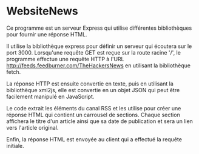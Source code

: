 # WebsiteNews

Ce programme est un serveur Express qui utilise différentes bibliothèques pour fournir une réponse HTML.

Il utilise la bibliothèque express pour définir un serveur qui écoutera sur le port 3000. Lorsqu'une requête GET est reçue sur la route racine '/', le programme effectue une requête HTTP à l'URL http://feeds.feedburner.com/TheHackersNews en utilisant la bibliothèque fetch.

La réponse HTTP est ensuite convertie en texte, puis en utilisant la bibliothèque xml2js, elle est convertie en un objet JSON qui peut être facilement manipulé en JavaScript.

Le code extrait les éléments du canal RSS et les utilise pour créer une réponse HTML qui contient un carrousel de sections. Chaque section affichera le titre d'un article ainsi que sa date de publication et sera un lien vers l'article original.

Enfin, la réponse HTML est envoyée au client qui a effectué la requête initiale.
